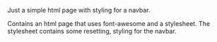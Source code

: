 Just a simple html page with styling for a navbar.

Contains an html page that uses font-awesome and a stylesheet.
The stylesheet contains some resetting, styling for the navbar.